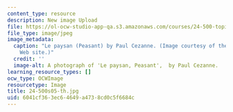 ```yaml
---
content_type: resource
description: New image Upload
file: https://ol-ocw-studio-app-qa.s3.amazonaws.com/courses/24-500-topics-in-philosophy-of-mind-self-knowledge-spring-2005/6041cf363ec64649a4738cd0c5f6684c_24-500s05-th.jpg
file_type: image/jpeg
image_metadata:
  caption: "Le paysan (Peasant) by Paul Cezanne. (Image courtesy of the\_[WebMuseum](https://www.ibiblio.org/wm/)\_\
    Web site.)"
  credit: ''
  image-alt: A photograph of 'Le paysan, Peasant',  by Paul Cezanne.
learning_resource_types: []
ocw_type: OCWImage
resourcetype: Image
title: 24-500s05-th.jpg
uid: 6041cf36-3ec6-4649-a473-8cd0c5f6684c
---
```

